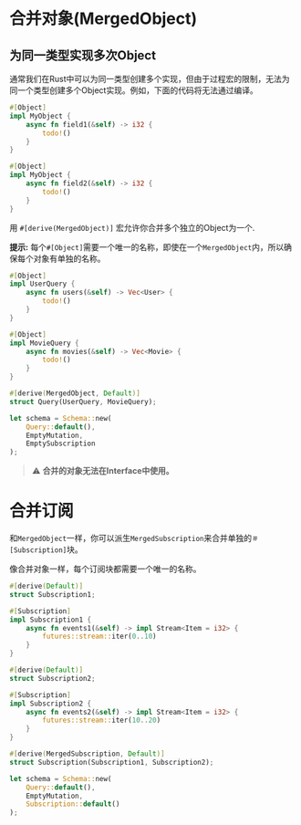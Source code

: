 # 合并对象(MergedObject)

## 为同一类型实现多次Object

通常我们在Rust中可以为同一类型创建多个实现，但由于过程宏的限制，无法为同一个类型创建多个Object实现。例如，下面的代码将无法通过编译。

```rust
#[Object]
impl MyObject {
    async fn field1(&self) -> i32 {
        todo!()
    }
}

#[Object]
impl MyObject {
    async fn field2(&self) -> i32 {
        todo!()    
    }
}
```

用 `#[derive(MergedObject)]` 宏允许你合并多个独立的Object为一个.

**提示:** 每个`#[Object]`需要一个唯一的名称，即使在一个`MergedObject`内，所以确保每个对象有单独的名称。

```rust
#[Object]
impl UserQuery {
    async fn users(&self) -> Vec<User> {
        todo!()
    }
}

#[Object]
impl MovieQuery {
    async fn movies(&self) -> Vec<Movie> {
        todo!()
    }
}

#[derive(MergedObject, Default)]
struct Query(UserQuery, MovieQuery);

let schema = Schema::new(
    Query::default(),
    EmptyMutation,
    EmptySubscription
);
```

> ⚠️ **合并的对象无法在Interface中使用。**

# 合并订阅

和`MergedObject`一样，你可以派生`MergedSubscription`来合并单独的`＃[Subscription]`块。

像合并对象一样，每个订阅块都需要一个唯一的名称。

```rust
#[derive(Default)]
struct Subscription1;

#[Subscription]
impl Subscription1 {
    async fn events1(&self) -> impl Stream<Item = i32> {
        futures::stream::iter(0..10)
    }
}

#[derive(Default)]
struct Subscription2;

#[Subscription]
impl Subscription2 {
    async fn events2(&self) -> impl Stream<Item = i32> {
        futures::stream::iter(10..20)
    }
}

#[derive(MergedSubscription, Default)]
struct Subscription(Subscription1, Subscription2);

let schema = Schema::new(
    Query::default(),
    EmptyMutation,
    Subscription::default()
);
```
